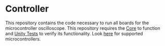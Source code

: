 # Controller

This repository contains the code necessary to run all boards for the microcontroller oscilloscope. This repository requires the [Core](https://github.com/Microcontroller-Oscilloscope/Core) to function and [Unity Tests](https://github.com/Microcontroller-Oscilloscope/UnityTests) to verify its functionality. Look [here](https://github.com/Microcontroller-Oscilloscope/Core/wiki/MC_Support) for supported microcontrollers.